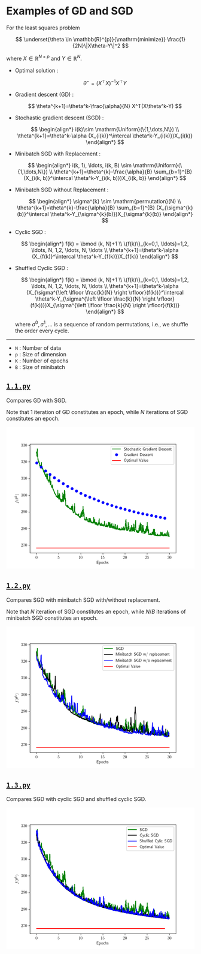 # Examples of GD and SGD

For the least squares problem

$$
\underset{\theta \in \mathbb{R}^{p}}{\mathrm{minimize}} \frac{1}{2N}\|X\theta-Y\|^2
$$

where $X\in \mathbb{R}^{N\times p}$ and $Y\in \mathbb{R}^N$.

- Optimal solution : 

    $$
    \theta^{\star}=\left(X^{\top} X\right)^{-1} X^{\top} Y
    $$

- Gradient descent (GD) :

    $$
    \theta^{k+1}=\theta^k-\frac{\alpha}{N} X^T(X\theta^k-Y)
    $$

- Stochastic gradient descent (SGD) :

    $$
    \begin{align*}
    i(k)\sim \mathrm{Uniform}(\{1,\dots,N\}) \\
    \theta^{k+1}=\theta^k-\alpha (X_{i(k)}^\intercal \theta^k-Y_{i(k)})X_{i(k)}
    \end{align*}
    $$

- Minibatch SGD with Replacement : 

    $$
    \begin{align*}
    i(k, 1), \ldots, i(k, B) \sim \mathrm{Uniform}(\{1,\dots,N\}) \\
    \theta^{k+1}=\theta^{k}-\frac{\alpha}{B} \sum_{b=1}^{B} (X_{i(k, b)}^\intercal \theta^k-Y_{i(k, b)})X_{i(k, b)}
    \end{align*}
    $$

- Minibatch SGD without Replacement : 

    $$
    \begin{align*}
    \sigma^{k} \sim \mathrm{permutation}(N) \\
    \theta^{k+1}=\theta^{k}-\frac{\alpha}{B} \sum_{b=1}^{B} (X_{\sigma^{k}(b)}^\intercal \theta^k-Y_{\sigma^{k}(b)})X_{\sigma^{k}(b)}
    \end{align*}
    $$

- Cyclic SGD : 

    $$
    \begin{align*}
    f(k) = \bmod (k, N)+1 \\
    \{f(k)\}_{k=0,1, \ldots}=1,2, \ldots, N, 1,2, \ldots, N, \ldots \\
    \theta^{k+1}=\theta^k-\alpha (X_{f(k)}^\intercal \theta^k-Y_{f(k)})X_{f(k)}
    \end{align*}
    $$

- Shuffled Cyclic SGD : 

    $$
    \begin{align*}
    f(k) = \bmod (k, N)+1 \\
    \{f(k)\}_{k=0,1, \ldots}=1,2, \ldots, N, 1,2, \ldots, N, \ldots \\
    \theta^{k+1}=\theta^k-\alpha (X_{\sigma^{\left \lfloor \frac{k}{N} \right \rfloor}(f(k))}^\intercal \theta^k-Y_{\sigma^{\left \lfloor \frac{k}{N} \right \rfloor}(f(k))})X_{\sigma^{\left \lfloor \frac{k}{N} \right \rfloor}(f(k))}
    \end{align*}
    $$

    where $\sigma^{0}, \sigma^{1}, \ldots$ is a sequence of random permutations, i.e., we shuffle the order every cycle.

---

- `N` : Number of data
- `p` : Size of dimension
- `K` : Number of epochs
- `B` : Size of minibatch

## [`1.1.py`](1.1.py)

Compares GD with SGD.

Note that 1 iteration of GD constitutes an epoch, while $N$ iterations of SGD constitutes an epoch.

![](result/1.1.1.png)

## [`1.2.py`](1.2.py)

Compares SGD with minibatch SGD with/without replacement.

Note that $N$ iteration of SGD constitutes an epoch, while $N / B$ iterations of minibatch SGD constitutes an epoch.

![](result/1.2.1.png)

## [`1.3.py`](1.3.py)

Compares SGD with cyclic SGD and shuffled cyclic SGD.

![](result/1.3.1.png)